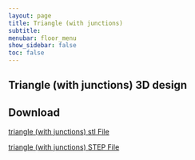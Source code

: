 ```yaml
---
layout: page
title: Triangle (with junctions)
subtitle: 
menubar: floor_menu
show_sidebar: false
toc: false
---
```


## Triangle (with junctions) 3D design 
<html>
<script src="https://embed.github.com/view/3d/yusolpark/M3/master/parts/files/floor(80mm_triangle,108mm_height).stl"></script>
</html>

## Download
[triangle (with junctions) stl File](/M3/parts/files/floor(80mm_triangle,108mm_height).stl)

[triangle (with junctions) STEP File](/M3/parts/files/floor(80mm_triangle,108mm_height).stl)
